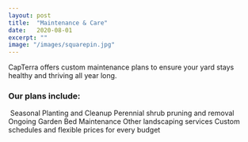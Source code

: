 ```yaml
---
layout: post
title:  "Maintenance & Care"
date:   2020-08-01
excerpt: ""
image: "/images/squarepin.jpg"
---
```


CapTerra offers custom maintenance plans to ensure your yard stays healthy and thriving all year long. 

### Our plans include: 

<p><a href="{{ "/images/gold-hp-endtables.jpg" | absolute_url }}" data-lightbox="maintenance" data-title="Maintenance & Care"><z class="image left"><img src="{{"/images/gold-hp-endtables-thumb.jpg" | absolute_url }}" alt="" /></z></a><list-style: inside;>
Seasonal Planting and Cleanup
Perennial shrub pruning and removal
Ongoing Garden Bed Maintenance
Other landscaping services
Custom schedules and flexible prices for every budget
</list></p>


